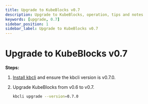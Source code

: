```yaml
---
title: Upgrade to KubeBlocks v0.7
description: Upgrade to KubeBlocks, operation, tips and notes
keywords: [upgrade, 0.7]
sidebar_position: 1
sidebar_label: Upgrade to KubeBlocks v0.7
---
```


# Upgrade to KubeBlocks v0.7

**Steps:**

1. [Install kbcli](./../install-with-kbcli/install-kbcli.md) and ensure the kbcli version is v0.7.0.

2. Upgrade KubeBlocks from v0.6 to v0.7.

   ```bash
   kbcli upgrade --version=0.7.0
   ```

